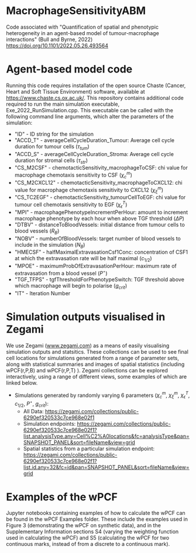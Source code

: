 # MacrophageSensitivityABM
Code associated with "Quantification of spatial and phenotypic heterogeneity in an agent-based model of tumour-macrophage interactions" (Bull and Byrne, 2022) https://doi.org/10.1101/2022.05.26.493564 

# Agent-based model code
Running this code requires installation of the open source Chaste (Cancer, Heart and Soft Tissue Environment) software, available at https://www.chaste.cs.ox.ac.uk/. This repository contains additional code required to run the main simulation executable, Exe_2022_RunSimulation.cpp. This executable can be called with the following command line arguments, which alter the parameters of the simulation:


- "ID" - ID string for the simulation
- "ACCD_T" - averageCellCycleDuration_Tumour: Average cell cycle duration for tumour cells ($\tau_{tum}$)
- "ACCD_S" - averageCellCycleDuration_Stroma: Average cell cycle duration for stromal cells ($\tau_{str}$)
- "CS_M2CSF" - chemotacticSensitivity_macrophageToCSF: chi value for macrophage chemotaxis sensitivity to CSF ($\chi_{c}^{m}$)
- "CS_M2CXCL12" - chemotacticSensitivity_macrophageToCXCL12: chi value for macrophage chemotaxis sensitivity to CXCL12 ($\chi_{\xi}^{m}$)
- "CS_TC2EGF" - chemotacticSensitivity_tumourCellToEGF: chi value for tumour cell chemotaxis sensitivity to EGF ($\chi_{\epsilon}^{T}$)
- "MPI" - macrophagePhenotypeIncrementPerHour: amount to increment macrophage phenotype by each hour when above TGF threshold ($\Delta P$)
- "DTBV" - distanceToBloodVessels: initial distance from tumour cells to blood vessels ($R_{B}$)
- "NOBV" - numberOfBloodVessels: target number of blood vessels to include in the simulation ($N_{B}$)
- "HMECSF" - halfMaximalExtravasationCsf1Conc: concentration of CSF1 at which the extravasation rate will be half maximal ($c_{1/2}$)
- "MPOE" - maximumProbOfExtravasationPerHour: maximum rate of extravasation from a blood vessel ($P^{\star}$)
- "TGF_TFPS" - tgfThresholdForPhenotypeSwitch: TGF threshold above which macrophage will begin to polarise ($g_{crit}$)
- "IT" - Iteration Number

# Simulation outputs visualised in Zegami
We use Zegami (www.zegami.com) as a means of easily visualising simulation outputs and statsitics. These collections can be used to see final cell locations for simulations generated from a range of parameter sets, along with statistical summaries and images of spatial statistics (including wPCF(r,P,B) and wPCF(r,P,T) ). Zegami collections can be explored interactively, using a range of different views, some examples of which are linked below.

- Simulations generated by randomly varying 6 parameters ($\chi_{c}^{m}$, $\chi_{\xi}^{m}$, $\chi_{\epsilon}^{T}$, $c_{1/2}$, $P^{\star}$, $g_{crit}$):
  - All Data: https://zegami.com/collections/public-6290ef320533c7ce968e02f1
  - Simulation endpoints: https://zegami.com/collections/public-6290ef320533c7ce968e02f1?list.analysisType.any=Cell%C2%A0locations&fc=analysisType&pan=SNAPSHOT_PANEL&sort=fileName&view=grid
  - Spatial statistics from a particular simulation endpoint: https://zegami.com/collections/public-6290ef320533c7ce968e02f1?list.id.any=32&fc=id&pan=SNAPSHOT_PANEL&sort=fileName&view=grid

# Examples of the wPCF
Jupyter notebooks containing examples of how to calculate the wPCF can be found in the wPCF Examples folder. These include the examples used in Figure 3 (demonstrating the wPCF on synthetic data), and in the Supplementary Information sections S4 (varying the weighting function used in calculating the wPCF) and S5 (calculating the wPCF for two continuous marks, instead of from a discrete to a continuous mark).
